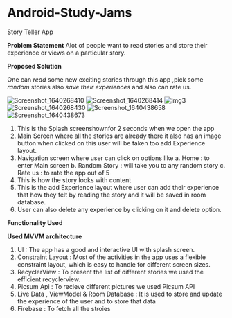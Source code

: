 # Android-Study-Jams
Story Teller App

**Problem Statement**
Alot of people want to read stories and store their experience or views on a particular story.

**Proposed Solution**

One can *read* some new exciting stories through this app ,pick some *random* stories also *save their experiences* and also can rate us.


![Screenshot_1640268410](https://user-images.githubusercontent.com/80695826/147252539-4cf9de5d-bd86-4085-af90-79e820574a51.png)
![Screenshot_1640268414](https://user-images.githubusercontent.com/80695826/147252548-acf7011f-8d06-414a-99c7-dd0e87049be0.png)
![img3](https://user-images.githubusercontent.com/80695826/148077018-7fe14fec-3d15-46b1-b5d5-c937b5f64cc9.png)
![Screenshot_1640268430](https://user-images.githubusercontent.com/80695826/147252569-71d6c6df-2e37-4f8f-bd8a-f2e4267124dd.png)
![Screenshot_1640438658](https://user-images.githubusercontent.com/80695826/147386087-9cb22106-b8c5-4e35-b219-ce8b52fad231.png)
![Screenshot_1640438673](https://user-images.githubusercontent.com/80695826/147386089-a0814962-2576-4103-b624-d93828386861.png)

1. This is the Splash screenshownfor 2 seconds when we open the app
2. Main Screen where all the stories are already there it also has an image button when clicked on this user will be taken too add Experience layout.
3. Navigation screen where user can click on options like
  a. Home : to enter Main screen
  b. Random Story : will take you to any random story
  c. Rate us : to rate the app out of 5
4. This is how the story looks with content
5. This is the add Experience layout where user can add their experience that how they felt by reading the story and it will be saved in room database.
6. User can also delete any experience by clicking on it and delete option.

**Functionality Used**

**Used MVVM architecture**

1. UI : The app has a good and interactive UI with splash screen.
2. Constraint Layout : Most of the activities in the app uses a flexible constraint layout, which is easy to handle for different screen sizes.
3. RecyclerView : To present the list of different stories we used the efficient recyclerview.
4. Picsum Api : To recieve different pictures we used Picsum API
5. Live Data , ViewModel & Room Database : It is used to store and update the experience of the user and to store that data
6. Firebase : To fetch all the stroies
